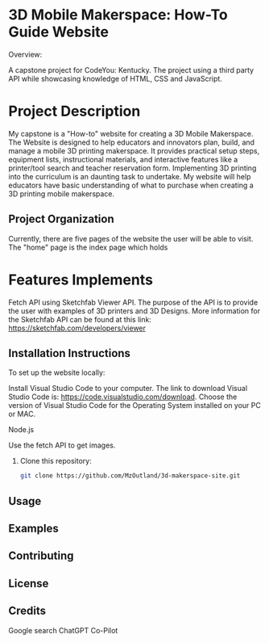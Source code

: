 # 3D Mobile Makerspace: How-To Guide Website

Overview:

A capstone project for CodeYou: Kentucky. The project using a third party API while showcasing knowledge of HTML, CSS and JavaScript.

# Project Description

My capstone is a "How-to" website for creating a 3D Mobile Makerspace. The Website is designed to help educators and innovators plan, build, and manage a mobile 3D printing makerspace. It provides practical setup steps, equipment lists, instructional materials, and interactive features like a printer/tool search and teacher reservation form. Implementing 3D printing into the curriculum is an daunting task to undertake. My website will help educators have basic understanding of what to purchase when creating a 3D printing mobile makerspace.

## Project Organization

Currently, there are five pages of the website the user will be able to visit. The "home" page is the index page which holds

# Features Implements

Fetch API using Sketchfab Viewer API. The purpose of the API is to provide the user with examples of 3D printers and 3D Designs. More information for the Sketchfab API can be found at this link: https://sketchfab.com/developers/viewer

## Installation Instructions

To set up the website locally:

Install Visual Studio Code to your computer. The link to download Visual Studio Code is: https://code.visualstudio.com/download. Choose the version of Visual Studio Code for the Operating System installed on your PC or MAC.

Node.js

Use the fetch API to get images.

1. Clone this repository:
   ```bash
   git clone https://github.com/MzOutland/3d-makerspace-site.git
   ```

## Usage

## Examples

## Contributing

## License

## Credits

Google search
ChatGPT
Co-Pilot
